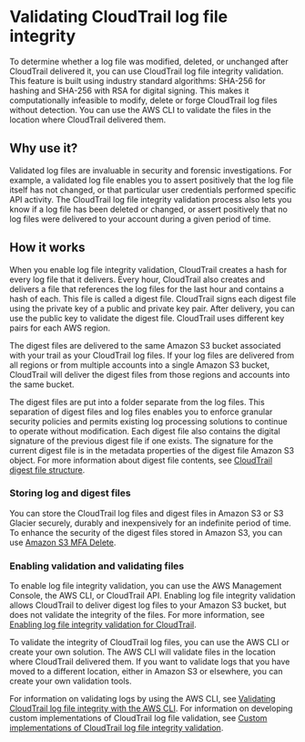 # Validating CloudTrail log file integrity<a name="cloudtrail-log-file-validation-intro"></a>

To determine whether a log file was modified, deleted, or unchanged after CloudTrail delivered it, you can use CloudTrail log file integrity validation\. This feature is built using industry standard algorithms: SHA\-256 for hashing and SHA\-256 with RSA for digital signing\. This makes it computationally infeasible to modify, delete or forge CloudTrail log files without detection\. You can use the AWS CLI to validate the files in the location where CloudTrail delivered them\. 

## Why use it?<a name="cloudtrail-log-file-validation-intro-use-cases"></a>

Validated log files are invaluable in security and forensic investigations\. For example, a validated log file enables you to assert positively that the log file itself has not changed, or that particular user credentials performed specific API activity\. The CloudTrail log file integrity validation process also lets you know if a log file has been deleted or changed, or assert positively that no log files were delivered to your account during a given period of time\. 

## How it works<a name="cloudtrail-log-file-validation-intro-how-it-works"></a>

When you enable log file integrity validation, CloudTrail creates a hash for every log file that it delivers\. Every hour, CloudTrail also creates and delivers a file that references the log files for the last hour and contains a hash of each\. This file is called a digest file\. CloudTrail signs each digest file using the private key of a public and private key pair\. After delivery, you can use the public key to validate the digest file\. CloudTrail uses different key pairs for each AWS region\. 

The digest files are delivered to the same Amazon S3 bucket associated with your trail as your CloudTrail log files\. If your log files are delivered from all regions or from multiple accounts into a single Amazon S3 bucket, CloudTrail will deliver the digest files from those regions and accounts into the same bucket\. 

The digest files are put into a folder separate from the log files\. This separation of digest files and log files enables you to enforce granular security policies and permits existing log processing solutions to continue to operate without modification\. Each digest file also contains the digital signature of the previous digest file if one exists\. The signature for the current digest file is in the metadata properties of the digest file Amazon S3 object\. For more information about digest file contents, see [CloudTrail digest file structure](cloudtrail-log-file-validation-digest-file-structure.md)\.

### Storing log and digest files<a name="cloudtrail-log-file-validation-intro-storage"></a>

You can store the CloudTrail log files and digest files in Amazon S3 or S3 Glacier securely, durably and inexpensively for an indefinite period of time\. To enhance the security of the digest files stored in Amazon S3, you can use [Amazon S3 MFA Delete](https://docs.aws.amazon.com/AmazonS3/latest/dev/UsingMFADelete.html)\. 

### Enabling validation and validating files<a name="cloudtrail-log-file-validation-intro-enabling-and-using"></a>

To enable log file integrity validation, you can use the AWS Management Console, the AWS CLI, or CloudTrail API\. Enabling log file integrity validation allows CloudTrail to deliver digest log files to your Amazon S3 bucket, but does not validate the integrity of the files\. For more information, see [Enabling log file integrity validation for CloudTrail](cloudtrail-log-file-validation-enabling.md)\. 

To validate the integrity of CloudTrail log files, you can use the AWS CLI or create your own solution\. The AWS CLI will validate files in the location where CloudTrail delivered them\. If you want to validate logs that you have moved to a different location, either in Amazon S3 or elsewhere, you can create your own validation tools\. 

For information on validating logs by using the AWS CLI, see [Validating CloudTrail log file integrity with the AWS CLI](cloudtrail-log-file-validation-cli.md)\. For information on developing custom implementations of CloudTrail log file validation, see [Custom implementations of CloudTrail log file integrity validation](cloudtrail-log-file-custom-validation.md)\. 